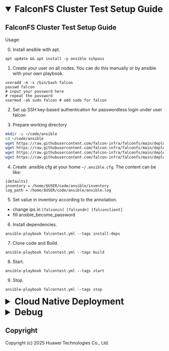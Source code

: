 <details open>
  <summary style="font-size: 2em; font-weight: bold"> FalconFS Cluster Test Setup Guide</summary>

## FalconFS Cluster Test Setup Guide

Usage:

0. Install ansible with apt.

```
apt update && apt install -y ansible sshpass
```

1. Create your user on all nodes. You can do this manually or by ansible with your own playbook.


```
useradd -m -s /bin/bash falcon
passwd falcon
# input your password here
# repeat the password
usermod -aG sudo falcon # add sudo for falcon
```

2. Set up SSH key-based authentication for passwordless login under user falcon

3. Prepare working directory

```bash
mkdir -p ~/code/ansible
cd ~/code/ansible
wget https://raw.githubusercontent.com/falcon-infra/falconfs/main/deploy/ansible/inventory
wget https://raw.githubusercontent.com/falcon-infra/falconfs/main/deploy/ansible/falcontest.yml
wget https://raw.githubusercontent.com/falcon-infra/falconfs/main/deploy/ansible/install-ubuntu24.04.sh
wget https://raw.githubusercontent.com/falcon-infra/falconfs/main/deploy/ansible/install-ubuntu22.04.sh # if ubuntu22.04
```

4. Create .ansible.cfg at your home `~/.ansible.cfg`. The content can be like:

```
[defaults]
inventory = /home/$USER/code/ansible/inventory
log_path = /home/$USER/code/ansible/ansible.log
```

5. Set value in inventory according to the annotation.

- change ips in `[falconcn] [falcondn] [falconclient]`
- fill ansible_become_password

6. Install dependencies.

```
ansible-playbook falcontest.yml --tags install-deps
```

7. Clone code and Build.

```
ansible-playbook falcontest.yml --tags build
```

8. Start.

```
ansible-playbook falcontest.yml --tags start
```

9. Stop.

```
ansible-playbook falcontest.yml --tags stop
```
</details>

<details>
  <summary style="font-size: 2em; font-weight: bold"> Cloud Native Deployment</summary>

## Cloud Native Deployment
**Requirement**:

FalconFS needs at least 3 nodes in K8S environment.

-----

Usage:

0. Install ```jq``` and ```yq```
```bash
apt update && apt -y install jq yq
```
1. Set values in ```$FALCON_PATH/cloud_native/deployment_script/node.json```
- change nodes name in ```[nodes]``` to deploy the corresponding modules. **Important:**
The number of ```[zk]``` should be 3, the number of ```[cn]``` should be 3-5, the number of ```[dn]``` should be larger than 3.

- change the ```[images]``` of each module. **We have provided images in the json**

- change the ```[hostpath]``` of each module.

2. Prepare the environment
```bash
bash $FALCON_PATH/cloud_native/deployment_script/prepare.sh
```

3. Modify the ```[PVC]``` setting in ```$FALCON_PATH/cloud_native/deployment_script/zk.yaml```

4. Set up FalconFS
- Set up configmap
```bash
kubectl apply -f configmap.yaml
```

- Set up zookeeper
```bash
kubectl apply -f zk.yaml # ensure zookeeper is ready
```

- Set up FalconFS CN
```bash
kubectl apply -f cn.yaml
```

- Set up FalconFS DN
```bash
kubectl apply -f dn.yaml
```

- Set up FalconFS Store
```bash
kubectl apply -f store.yaml
```
## Docker Image Build
If you need to build the docker images, you can follow:

1. Compile FalconFS

suppose at the `~/code` dir
``` bash
git clone https://github.com/falcon-infra/falconfs.git
cd falconfs
git submodule update --init --recursive # submodule update postresql
./patches/apply.sh

docker run -it --privileged --rm -v `pwd`/..:/root/code -w /root/code/falconfs ghcr.io/falcon-infra/falcon-dockerbuild:0.1.0 /bin/bash

bash cloud_native/docker_build/docker_build.sh
dockerd &
```

2. Build FalconFS images
The dockerfile in the path ```cd cloud_native/docker_build/```

- build the CN image
```
cd CN
docker build -t falcon-cn .
```

- build the DN image
```
cd DN
docker build -t falcon-dn .
```

- build the store iamge
```
cd Store
docker build -t falcon-store .
```

3. Push images to docker registry
```
docker tag falcon-cn [falcon-cn url]
docker tag falcon-dn [falcon-dn url]
docker tag falcon-store [falcon-store url]

docker push [falcon-cn url]
docker push [falcon-dn url]
docker push [falcon-store url]
```
</details>

<details>
  <summary style="font-size: 2em; font-weight: bold"> Debug </summary>

## Debug

### build and start FalconFS in the docker

> **⚠️ Warning**  
> This only for debug mode, do not use no_root_check.patch in production!

no root check debug, suppose at the `~/code` dir
``` bash
docker run --privileged -d -it --name falcon-dev -v `pwd`:/root/code -w /root/code/falconfs ghcr.io/falcon-infra/falconfs-dev:0.1.1
docker exec -it --detach-keys="ctrl-z,z" falcon-dev /bin/zsh
git -C third_party/postgres apply ../../patches/no_root_check.patch
./build.sh clean
./build.sh build --debug && ./build.sh install
source deploy/falcon_env.sh
./deploy/falcon_start.sh
```

### debug falcon meta server

- first login to cn: `psql -d postgres -p $cnport`
- when in the pg cli
``` bash
select pg_backend_pid(); # to get pid, then use gdb to attach the pid
SELECT falcon_plain_mkdir('/test'); # to trigger mkdir meta operation
```

### run some test and stop

``` bash
./.github/workflows/smoke_test.sh /tmp/falcon_mnt
./deploy/falcon_stop.sh
```
</details>

## Copyright
Copyright (c) 2025 Huawei Technologies Co., Ltd.